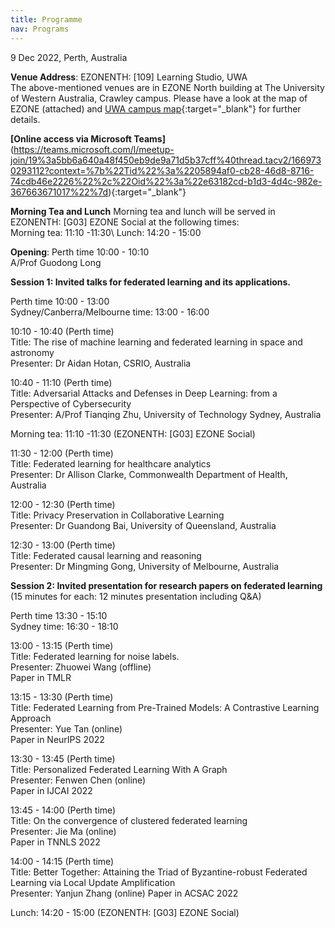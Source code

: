 ```yaml
---
title: Programme
nav: Programs
---
```


9 Dec 2022, Perth, Australia

**Venue Address**: EZONENTH: [109] Learning Studio, UWA \
The above-mentioned venues are in EZONE North building at The University of Western Australia, Crawley campus. Please have a look at the map of EZONE (attached) and [UWA campus map](https://www.uwa.edu.au/contact-us/campus-map?id=215){:target="_blank"} for further details.  

**[Online access via Microsoft Teams]** (https://teams.microsoft.com/l/meetup-join/19%3a5bb6a640a48f450eb9de9a71d5b37cff%40thread.tacv2/1669730293112?context=%7b%22Tid%22%3a%2205894af0-cb28-46d8-8716-74cdb46e2226%22%2c%22Oid%22%3a%22e63182cd-b1d3-4d4c-982e-367663671017%22%7d){:target="_blank"}

**Morning Tea and Lunch**
Morning tea and lunch will be served in EZONENTH: [G03] EZONE Social at the following times: \
Morning tea: 11:10 -11:30\ 
Lunch: 14:20 - 15:00 

**Opening**: 
Perth time 10:00 - 10:10 \
A/Prof Guodong Long 

**Session 1: Invited talks for federated learning and its applications.**

Perth time 10:00 - 13:00 \
Sydney/Canberra/Melbourne time: 13:00 - 16:00

10:10 - 10:40  (Perth time)\
Title: The rise of machine learning and federated learning in space and astronomy\
Presenter: Dr Aidan Hotan, CSRIO, Australia

10:40 - 11:10  (Perth time)\
Title: Adversarial Attacks and Defenses in Deep Learning: from a Perspective of Cybersecurity\
Presenter: A/Prof Tianqing Zhu, University of Technology Sydney, Australia

Morning tea: 11:10 -11:30 (EZONENTH: [G03] EZONE Social)

11:30 - 12:00  (Perth time)\
Title: Federated learning for healthcare analytics\
Presenter: Dr Allison Clarke, Commonwealth Department of Health, Australia

12:00 - 12:30  (Perth time)\
Title: Privacy Preservation in Collaborative Learning\
Presenter: Dr Guandong Bai, University of Queensland, Australia

12:30 - 13:00  (Perth time)\
Title: Federated causal learning and reasoning\
Presenter: Dr Mingming Gong, University of Melbourne, Australia


**Session 2: Invited presentation for research papers on federated learning** (15 minutes for each: 12 minutes presentation including Q&A)

Perth time 13:30 - 15:10\
Sydney time: 16:30 - 18:10


13:00 - 13:15 (Perth time)\
Title: Federated learning for noise labels.\
Presenter: Zhuowei Wang (offline)\
Paper in TMLR

13:15 - 13:30 (Perth  time)\
Title: Federated Learning from Pre-Trained Models: A Contrastive Learning Approach\
Presenter: Yue Tan (online)\
Paper in NeurIPS 2022

13:30 - 13:45 (Perth  time)\
Title: Personalized Federated Learning With A Graph\
Presenter: Fenwen Chen (online)\
Paper in IJCAI 2022

13:45 - 14:00 (Perth  time)\
Title: On the convergence of clustered federated learning\
Presenter: Jie Ma (online)\
Paper in TNNLS 2022

14:00 - 14:15 (Perth  time)\
Title: Better Together: Attaining the Triad of Byzantine-robust Federated Learning via Local Update Amplification\
Presenter: Yanjun Zhang (online)
Paper in ACSAC 2022

Lunch: 14:20 - 15:00 (EZONENTH: [G03] EZONE Social)

<!--### To be decided soon 

To create your own materials using `workshop-template-b`, please create a free [GitHub account](https://github.com/join) if you do not have one already.
Basic familiarity with the GitHub web interface will be helpful.

For a quick introduction check out GitHub's [Hello World guide](https://guides.github.com/activities/hello-world/), or the extensive [GitHub Learning Lab](https://lab.github.com/).

It is possible to create a website with this template using only GitHub's web interface--in fact, it works great!
However, for more advanced uses you will want Git, Ruby, and Jekyll installed on your computer to do local development.

{% capture text %}
1. Have a [GitHub](https://github.com) account.
2. Optional: have [Git](https://git-scm.com/), [Jekyll](https://jekyllrb.com/), and a nice [text editor](https://code.visualstudio.com/) installed.
{% endcapture %}
{% include card.html text=text header="Setup Overview" %}

-------------

## Local Jekyll Setup [very optional]

### Install Git

[Git](https://git-scm.com/) is a [free](https://www.gnu.org/philosophy/free-sw.en.html), [distributed](https://en.wikipedia.org/wiki/Distributed_version_control) version control system. [GitHub](https://github.com/) is a Git repository hosting service, a place to store and sync your work in the cloud--your Jekyll and GitHub Pages projects will be under Git version control, so you need the software on your machine. 

- Windows: install [Git for Windows](https://git-for-windows.github.io/) using the default options. This will give you Git, Git Bash, and Git GUI. Git Bash is a great terminal that lets you use UNIX style commands on Windows.
- Mac: check if Git is already installed by opening terminal and typing `git --version`. If you do not have it, download the official [Mac installer](https://git-scm.com/downloads).
- Linux: check if Git is already installed by opening terminal and typing `git --version`. If you do not have it, install from your distribution's software center or package manager (for Ubuntu `sudo apt install git`).

If you are interested in using a visual GUI application integrated with GitHub, Windows and Mac users should also install [GitHub Desktop](https://desktop.github.com/) using the default options.
You can install GitHub Desktop in addition to other versions of Git.

There are other [GUI apps available](https://git-scm.com/downloads/guis) for managing and visualizing Git repositories, including Linux options.

### Install Ruby

[Ruby](https://www.ruby-lang.org/en/){:target="_blank" rel="noopener"} is a open source programming language popular with web applications.
**_You do not need to know anything about Ruby_**, but you do need it to run Jekyll on your system!

Jekyll requires a Ruby version 2.4.0 or greater.
Below are quick start steps, but you may want to refer to Jekyll's official [installation guides](https://jekyllrb.com/docs/installation/) for tips.

- **Windows:** Use [RubyInstaller for Windows](https://rubyinstaller.org/){:target="_blank" rel="noopener"}.
    - First, [download](https://rubyinstaller.org/downloads/) the suggested stable version "WITH DEVKIT" (as of this writing, Ruby+Devkit 2.7.X (x64)) and double click to install. Use the install defaults, but make sure "Add Ruby executables to your PATH" is checked. On the final step, ensure the box to start the MSYS2 DevKit is checked.
    - Second, the installer will open a terminal window with options to install MSYS2 DevKit components. Choose option 3, "MSYS2 and MINGW development toolchain", or simply press ENTER to install all the necessary dependencies. The installer will proceed through a bunch of steps outputting a bunch of text in the terminal window. *Eventually*, this will conclude and you should see a message with the word `success` in it. If the window doesn't close, press `Enter` again or manually close it. (The installer can be restarted by typing `ridk install` into a command prompt).
- **Mac:** OS X has a version of Ruby installed by default. Check the version with `ruby -v`. If it is > 2.4.0 you can use the system Ruby. However, a newer version can be installed using [Homebrew](https://brew.sh/), `brew install ruby`, or a manager such as [rbenv](https://github.com/rbenv/rbenv) or [RVM](http://rvm.io/). Check the official Jekyll [Mac install docs](https://jekyllrb.com/docs/installation/#macOS) for tips.
- **Linux:** Even though the version will not be the most up-to-date, the simplest method is to use your distro's repositories. For example on Ubuntu, `sudo apt install ruby-full`. Make sure the repository version is > 2.4.0. You will also need the build tools Make and GCC, on Ubuntu get them with `sudo apt install build-essential`. For a more up-to-date version, use a manager such as  [rbenv](https://github.com/rbenv/rbenv) or [RVM](http://rvm.io/).

### Install Jekyll

Jekyll is a Gem, a software package installed via Ruby's management system called RubyGems (similar to Python's Pip). 
Open a terminal and type:
`gem install jekyll bundler`

This will take a minute as Gem installs all the dependencies and builds extensions. 

### Install Text Editor

When working with code you should have a good text editor.
Windows notepad does not handle UTF-8 encoding or UNIX line endings that are standard for cross platform applications. 
For basic editing, Windows [Notepad++](https://notepad-plus-plus.org/), Mac TextEdit, or Linux Gedit are sufficient.
However, a more complete code editor will be helpful for managing Jekyll projects.

Open-source cross platform suggestions:

- [Visual Studio Code](https://code.visualstudio.com/)
- [Atom](https://atom.io/)

Tip: you can click `.` on any GitHub repository to [open the web editor](https://docs.github.com/en/codespaces/the-githubdev-web-based-editor) (which is a light version of VS Code)!
-->
